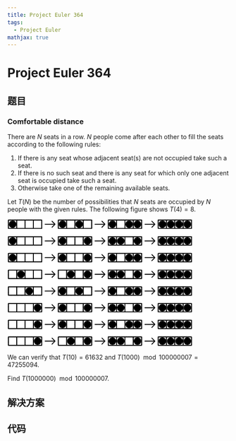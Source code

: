 ```yaml
---
title: Project Euler 364
tags:
  - Project Euler
mathjax: true
---
```

<escape><!-- more --></escape>
    


# Project Euler 364
## 题目
### Comfortable distance

There are $N$ seats in a row. $N$ people come after each other to fill the seats according to the following rules:

1. If there is any seat whose adjacent seat(s) are not occupied take such a seat.
2. If there is no such seat and there is any seat for which only one adjacent seat is occupied take such a seat.
3. Otherwise take one of the remaining available seats. 

Let $T(N)$ be the number of possibilities that $N$ seats are occupied by $N$ people with the given rules. The following figure shows $T(4)=8$.

![](../images/p364_comf_dist.gif)

We can verify that $T(10) = 61632$ and $T(1 000) \mod 100 000 007 = 47255094$.

Find $T(1 000 000) \mod 100 000 007$.



## 解决方案


## 代码


